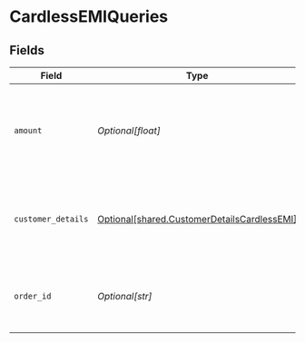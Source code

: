 # CardlessEMIQueries


## Fields

| Field                                                                                            | Type                                                                                             | Required                                                                                         | Description                                                                                      | Example                                                                                          |
| ------------------------------------------------------------------------------------------------ | ------------------------------------------------------------------------------------------------ | ------------------------------------------------------------------------------------------------ | ------------------------------------------------------------------------------------------------ | ------------------------------------------------------------------------------------------------ |
| `amount`                                                                                         | *Optional[float]*                                                                                | :heavy_minus_sign:                                                                               | Amount of the order. OrderId of the order. Either of `order_id` or `amount` is mandatory.        | 100                                                                                              |
| `customer_details`                                                                               | [Optional[shared.CustomerDetailsCardlessEMI]](../../models/shared/customerdetailscardlessemi.md) | :heavy_minus_sign:                                                                               | Details of the customer for whom eligibility is being checked.                                   |                                                                                                  |
| `order_id`                                                                                       | *Optional[str]*                                                                                  | :heavy_minus_sign:                                                                               | OrderId of the order. Either of `order_id` or `amount` is mandatory.                             | order_413462PK1RI1IwYB1X69LgzUQWiSxYDF                                                           |